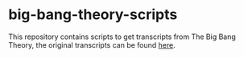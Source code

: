 # big-bang-theory-scripts
This repository contains scripts to get transcripts from The Big Bang Theory, the original transcripts can be found [here](https://bigbangtrans.wordpress.com/).
